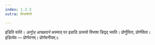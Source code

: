 ```yaml
---
index: 1.2.3
sutra: विभाषोर्णोः

---
```

इडिति वर्तते। _ऊर्णुञ् आच्छादने_ अस्मात् पर इडादिः प्रत्ययो विभाषा ङिद्वद् भवति। प्रोर्णुविता, प्रोर्णविता। इडित्येव — प्रोर्णवनम्। प्रोर्णवनीयम्॥